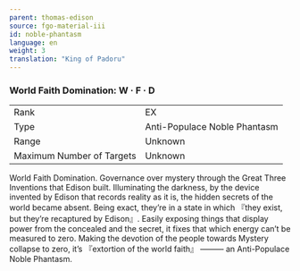 ```yaml
---
parent: thomas-edison
source: fgo-material-iii
id: noble-phantasm
language: en
weight: 3
translation: "King of Padoru"
---
```


### World Faith Domination: W · F · D

<table>
  <tr><td>Rank</td><td>EX</td></tr>
  <tr><td>Type</td><td>Anti-Populace Noble Phantasm</td></tr>
  <tr><td>Range</td><td>Unknown</td></tr>
  <tr><td>Maximum Number of Targets</td><td>Unknown</td></tr>
</table>

World Faith Domination.
Governance over mystery through the Great Three Inventions that Edison built.
Illuminating the darkness, by the device invented by Edison that records reality as it is, the hidden secrets of the world became absent.
Being exact, they’re in a state in which 『they exist, but they’re recaptured by Edison』.
Easily exposing things that display power from the concealed and the secret, it fixes that which energy can’t be measured to zero.
Making the devotion of the people towards Mystery collapse to zero, it’s 『extortion of the world faith』 ――― an Anti-Populace Noble Phantasm.
